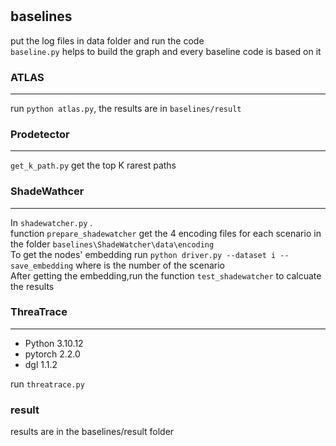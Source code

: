 #

## baselines

put the log files in data folder and run the code  
`baseline.py` helps to build the graph and every baseline code is based on it  

### ATLAS

---
run `python atlas.py`, the results are in `baselines/result`

### Prodetector

---
`get_k_path.py` get the top K rarest paths

### ShadeWathcer

---
In `shadewatcher.py` .  
function `prepare_shadewatcher` get the 4 encoding files for each scenario in the folder `baselines\ShadeWatcher\data\encoding`  
To get the nodes' embedding run `python driver.py --dataset i --save_embedding` where is the number of the scenario  
After getting the embedding,run the function `test_shadewatcher` to calcuate the results

### ThreaTrace

---

- Python 3.10.12
- pytorch 2.2.0
- dgl 1.1.2

run `threatrace.py`

### result

results are in the baselines/result folder

